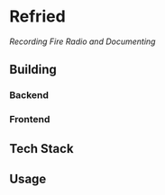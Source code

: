 # Refried
*Recording Fire Radio and Documenting*

## Building
### Backend

### Frontend

## Tech Stack

## Usage
